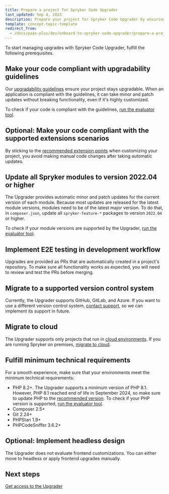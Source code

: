 ```yaml
---
title: Prepare a project for Spryker Code Upgrader
last_updated: Sep 4, 2023
description: Prepare your project for Spryker Code Upgrader by ensuring code compliance, updating modules, and meeting technical requirements for a smooth upgrade process.
template: concept-topic-template
redirect_from:
  - /docs/paas-plus/dev/onboard-to-spryker-code-upgrader/prepare-a-project-for-spryker-code-upgrader.html
---
```


To start managing upgrades with Spryker Code Upgrader, fulfill the following prerequisites.

## Make your code compliant with upgradability guidelines

Our [upgradability guidelines](/docs/scos/dev/guidelines/keeping-a-project-upgradable/upgradability-guidelines/upgradability-guidelines.html) ensure your project stays upgradable. When an application is compliant with the guidelines, it can take minor and patch updates without breaking functionality, even if it's highly customized.

To check if your code is compliant with the guidelines, [run the evaluator tool](/docs/dg/dev/guidelines/keeping-a-project-upgradable/run-the-evaluator-tool.html).


## Optional: Make your code compliant with the supported extensions scenarios

By sticking to the [recommended extension points](/docs/scos/dev/guidelines/keeping-a-project-upgradable/extension-scenarios/extenstion-scenarios.html) when customizing your project, you avoid making manual code changes after taking automatic updates.

## Update all Spryker modules to version 2022.04 or higher

The Upgrader provides automatic minor and patch updates for the current version of each module. Because most updates are released for the latest module versions, modules need to be of the latest major version. To do that, in `composer.json`, update all `spryker-feature-*` packages to version `2022.04` or higher.

To check if your module versions are supported by the Upgrader, [run the evaluator tool](/docs/dg/dev/guidelines/keeping-a-project-upgradable/run-the-evaluator-tool.html).

## Implement E2E testing in development workflow

Upgrades are provided as PRs that are automatically created in a project's repository. To make sure all functionality works as expected, you will need to review and test the PRs before merging.

## Migrate to a supported version control system

Currently, the Upgrader supports GitHub, GitLab, and Azure. If you want to use a different version control system, [contact support](https://spryker.force.com/support/s/), so we can implement its support in future.

## Migrate to cloud

The Upgrader supports only projects that run in [cloud environments](/docs/ca/dev/getting-started-with-cloud-administration.html). If you are running Spryker on premises, [migrate to cloud](/docs/dg/dev/upgrade-and-migrate/migrate-to-cloud/migrate-to-cloud.html).

## Fulfill minimum technical requirements

For a smooth experience, make sure that your environments meet the minimum technical requirements:

- PHP 8.2+. The Upgrader supports a minimum version of PHP 8.1. However, PHP 8.1 reached end of life in September 2024, so make sure to update PHP to the [recommended version](/docs/dg/dev/supported-versions-of-php.html). To check if your PHP version is supported, [run the evaluator tool](/docs/dg/dev/guidelines/keeping-a-project-upgradable/run-the-evaluator-tool.html).
- Composer 2.5+
- Git 2.24+
- PHPStan 1.9+
- PHPCodeSniffer 3.6.2+

## Optional: Implement headless design

The Upgrader does not evaluate frontend customizations. You can either move to headless or apply frontend upgrades manually.

## Next steps

[Get access to the Upgrader](/docs/ca/devscu/get-access-to-spryker-code-upgrader.html)
